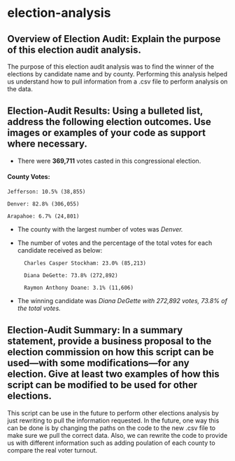 # election-analysis

## Overview of Election Audit: Explain the purpose of this election audit analysis.
The purpose of this election audit analysis was to find the winner of the elections by candidate name and by county. Performing this analysis helped us understand how to pull information from a .csv file to perform analysis on the data.

## Election-Audit Results: Using a bulleted list, address the following election outcomes. Use images or examples of your code as support where necessary.

* There were **369,711** votes casted in this congressional election.

#### County Votes:

    Jefferson: 10.5% (38,855)

    Denver: 82.8% (306,055)

    Arapahoe: 6.7% (24,801)

* The county with the largest number of votes was *Denver.*

* The number of votes and the percentage of the total votes for each candidate received as below:

        Charles Casper Stockham: 23.0% (85,213)
        
        Diana DeGette: 73.8% (272,892)
        
        Raymon Anthony Doane: 3.1% (11,606)
        
* The winning candidate was *Diana DeGette with 272,892 votes, 73.8% of the total votes.*

## Election-Audit Summary: In a summary statement, provide a business proposal to the election commission on how this script can be used—with some modifications—for any election. Give at least two examples of how this script can be modified to be used for other elections.
This script can be use in the future to perform other elections analysis by just rewriting to pull the information requested. In the future, one way this can be done is by changing the paths on the code to the new .csv file to make sure we pull the correct data. Also, we can rewrite the code to provide us with different information such as adding poulation of each county to compare the real voter turnout. 
